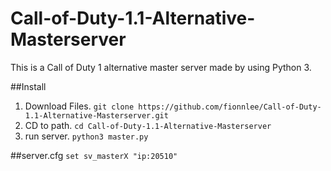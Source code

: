 # Call-of-Duty-1.1-Alternative-Masterserver
This is a Call of Duty 1 alternative master server made by using Python 3.

##Install

1. Download Files. `git clone https://github.com/fionnlee/Call-of-Duty-1.1-Alternative-Masterserver.git`
2. CD to path. `cd Call-of-Duty-1.1-Alternative-Masterserver`
3. run server. `python3 master.py`

##server.cfg
```set sv_masterX "ip:20510"```
